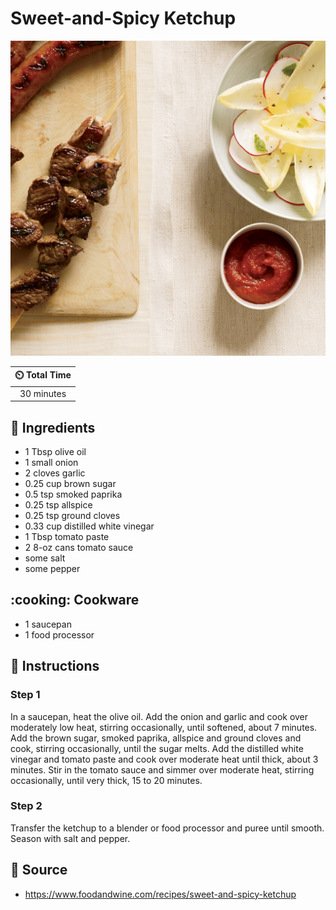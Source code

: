 # Sweet-and-Spicy Ketchup

![Sweet-and-Spicy Ketchup](../assets/images/sweet-and-spicy-ketchup.jpg)

| :timer_clock: Total Time |
|:-----------------------: |
| 30 minutes |

## :salt: Ingredients

- 1 Tbsp olive oil
- 1 small onion
- 2 cloves garlic
- 0.25 cup brown sugar
- 0.5 tsp smoked paprika
- 0.25 tsp allspice
- 0.25 tsp ground cloves
- 0.33 cup distilled white vinegar
- 1 Tbsp tomato paste
- 2 8-oz cans tomato sauce
- some salt
- some pepper

## :cooking: Cookware

- 1 saucepan
- 1 food processor

## :pencil: Instructions

### Step 1

In a saucepan, heat the olive oil. Add the onion and garlic and cook over moderately low heat, stirring occasionally,
until softened, about 7 minutes. Add the brown sugar, smoked paprika, allspice and ground cloves and cook, stirring
occasionally, until the sugar melts. Add the distilled white vinegar and tomato paste and cook over moderate heat until
thick, about 3 minutes. Stir in the tomato sauce and simmer over moderate heat, stirring occasionally, until very thick,
15 to 20 minutes.

### Step 2

Transfer the ketchup to a blender or food processor and puree until smooth. Season with salt and pepper.

## :link: Source

- <https://www.foodandwine.com/recipes/sweet-and-spicy-ketchup>
